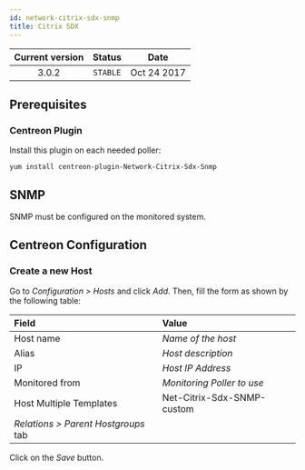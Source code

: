 ```yaml
---
id: network-citrix-sdx-snmp
title: Citrix SDX
---
```


| Current version | Status | Date |
| :-: | :-: | :-: |
| 3.0.2 | `STABLE` | Oct 24 2017 |

## Prerequisites

### Centreon Plugin

Install this plugin on each needed poller:

``` shell
yum install centreon-plugin-Network-Citrix-Sdx-Snmp
```

## SNMP

SNMP must be configured on the monitored system.

## Centreon Configuration

### Create a new Host

Go to *Configuration \> Hosts* and click *Add*. Then, fill the form as shown by the following table:

| Field                                | Value                      |
| :----------------------------------- | :------------------------- |
| Host name                            | *Name of the host*         |
| Alias                                | *Host description*         |
| IP                                   | *Host IP Address*          |
| Monitored from                       | *Monitoring Poller to use* |
| Host Multiple Templates              | Net-Citrix-Sdx-SNMP-custom |
| *Relations \> Parent Hostgroups* tab |                            |

Click on the *Save* button.


